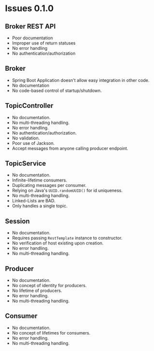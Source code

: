 # Issues 0.1.0

## Broker REST API
+   Poor documentation
+   Improper use of return statuses
+   No error handling
+   No authentication/authorization

## Broker
+   Spring Boot Application doesn't allow easy integration in other code.
+   No documentation
+   No code-based control of startup/shutdown.

## TopicController
+   No documentation.
+   No multi-threading handling.
+   No error handling.
+   No authentication/authorization.
+   No validation.
+   Poor use of Jackson.
+   Accept messages from anyone calling producer endpoint.

## TopicService
+   No documentation.
+   Infinite-lifetime consumers.
+   Duplicating messages per consumer.
+   Relying on Java's `UUID.randomUUID()` for id uniqueness.
+   No multi-threading handling.
+   Linked-Lists are BAD.
+   Only handles a single topic.

## Session
+   No documentation.
+   Requires passing `RestTemplate` instance to constructor.
+   No verification of host existing upon creation.
+   No error handling.
+   No multi-threading handling.

## Producer
+   No documentation.
+   No concept of identity for producers.
+   No lifetime of producers.
+   No error handling.
+   No multi-threading handling.

## Consumer
+   No documentation.
+   No concept of lifetimes for consumers.
+   No error handling.
+   No multi-threading handling.